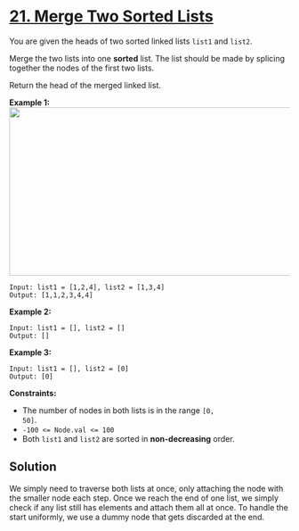 # [21. Merge Two Sorted Lists](https://leetcode.com/problems/merge-two-sorted-lists/description/)

You are given the heads of two sorted linked lists <code>list1</code> and <code>list2</code>.

Merge the two lists into one **sorted** list. The list should be made by splicing together the nodes of the first two lists.

Return the head of the merged linked list.

**Example 1:**
<img alt="" src="https://assets.leetcode.com/uploads/2020/10/03/merge_ex1.jpg" style="width: 662px; height: 302px;">

```
Input: list1 = [1,2,4], list2 = [1,3,4]
Output: [1,1,2,3,4,4]
```

**Example 2:**

```
Input: list1 = [], list2 = []
Output: []
```

**Example 3:**

```
Input: list1 = [], list2 = [0]
Output: [0]
```

**Constraints:**

- The number of nodes in both lists is in the range <code>[0, 50]</code>.
- <code>-100 <= Node.val <= 100</code>
- Both <code>list1</code> and <code>list2</code> are sorted in **non-decreasing** order.

## Solution

We simply need to traverse both lists at once, only attaching the node with the smaller node each step. Once we reach the end of one list, we simply check if any list still has elements and attach them all at once. To handle the start uniformly, we use a dummy node that gets discarded at the end.
